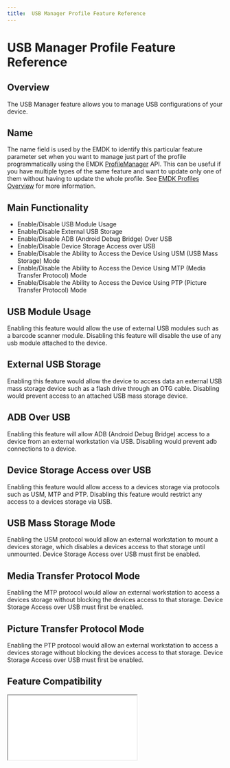 ```yaml
---
title:  USB Manager Profile Feature Reference
---
```

# USB Manager Profile Feature Reference

## Overview

The USB Manager feature allows you to manage USB configurations of your device.

## Name
The name field is used by the EMDK to identify this particular feature parameter set when you want to manage just part of the profile programmatically using the EMDK [ProfileManager](../api/ProfileManager) API. This can be useful if you have multiple types of the same feature and want to update only one of them without having to update the whole profile. See [EMDK Profiles Overview](../guide/profiles/usingwizard) for more information.

## Main Functionality

* Enable/Disable USB Module Usage
* Enable/Disable External USB Storage
* Enable/Disable ADB (Android Debug Bridge) Over USB
* Enable/Disable Device Storage Access over USB
* Enable/Disable the Ability to Access the Device Using USM (USB Mass Storage) Mode
* Enable/Disable the Ability to Access the Device Using MTP (Media Transfer Protocol) Mode
* Enable/Disable the Ability to Access the Device Using PTP (Picture Transfer Protocol) Mode

## USB Module Usage
Enabling this feature would allow the use of external USB modules such as a barcode scanner module.  Disabling this feature will disable the use of any usb module attached to the device.

## External USB Storage
Enabling this feature would allow the device to access data an external USB mass storage device such as a flash drive through an OTG cable. Disabling would prevent access to an attached USB mass storage device.

## ADB Over USB
Enabling this feature will allow ADB (Android Debug Bridge)  access to a device from an external workstation via USB. Disabling would prevent adb connections to a device.

## Device Storage Access over USB
Enabling this feature would allow access to a devices storage via protocols such as USM, MTP and PTP. Disabling this feature would restrict any access to a devices storage via USB.

## USB Mass Storage Mode
Enabling the USM protocol would allow an external workstation to mount a devices storage, which disables a devices access to that storage until unmounted.  Device Storage Access over USB must first be enabled.

## Media Transfer Protocol Mode
Enabling the MTP protocol would allow an external workstation to access a devices storage without blocking the devices access to that storage.  Device Storage Access over USB must first be enabled.

## Picture Transfer Protocol Mode
Enabling the PTP protocol would allow an external workstation to access a devices storage without blocking the devices access to that storage.  Device Storage Access over USB must first be enabled.


## Feature Compatibility

<iframe src="compare.html#mx=4.3&csp=UsbMgr&os=All&embed=true"></iframe> 


